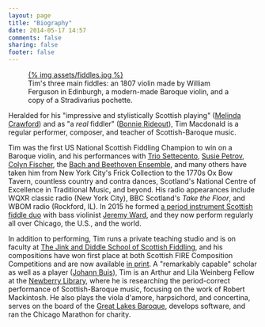 ```yaml
---
layout: page
title: "Biography"
date: 2014-05-17 14:57
comments: false
sharing: false
footer: false
---
```

<figure class="fiddles">
  <a href="assets/fiddles.jpg">
    {% img assets/fiddles.jpg  %}
  </a>
  <figcaption>Tim's three main fiddles: an 1807 violin made by William Ferguson in Edinburgh, a modern-made Baroque violin, and a copy of a Stradivarius pochette.</figcaption>
</figure>

Heralded for his "impressive and stylistically Scottish playing" ([Melinda Crawford](http://www.melindacrawford.com/))
and as "a *real* fiddler" ([Bonnie Rideout](http://www.bonnierideout.com/)), Tim Macdonald is a regular performer,
composer, and teacher of Scottish-Baroque music.

Tim was the first US National Scottish Fiddling Champion to win on a Baroque violin, and his performances with [Trio
Settecento](http://www.triosettecento.com/), [Susie Petrov](http://susiepetrov.com/), [Colyn
Fischer](http://www.scotsduo.com/), the [Bach and Beethoven Ensemble](http://www.bbensemble.org/), and many others have
taken him from New York City's Frick Collection to the 1770s Ox Bow Tavern, countless country and contra dances,
Scotland's National Centre of Excellence in Traditional Music, and beyond. His radio appearances include WQXR classic
radio (New York City), BBC Scotland's *Take the Floor*, and WBOM radio (Rockford, IL). In 2015 he formed [a period
instrument Scottish fiddle duo](http://www.jeremydavidward.com/tim-and-jeremy/) with bass violinist [Jeremy
Ward](http://www.jeremydavidward.com), and they now perform regularly all over Chicago, the U.S., and the world.


In addition to performing, Tim runs a private teaching studio and is on faculty at [The Jink and Diddle School of
Scottish Fiddling](http://www.jinkdiddle.com), and his compositions have won first place at both Scottish FIRE
Composition Competitions and are now available [in print](/tunes.html). A "remarkably capable" scholar as well as a
player ([Johann Buis](http://www.wheaton.edu/Academics/Faculty/B/Johann-Buis)), Tim is an Arthur and Lila Weinberg
Fellow at the [Newberry Library](http://newberry.org/), where he is researching the period-correct performance of
Scottish-Baroque music, focusing on the work of Robert Mackintosh. He also plays the viola d'amore, harpsichord, and
concertina, serves on the board of the [Great Lakes Baroque](http://www.greatlakesbaroque.org/), develops software, and
ran the Chicago Marathon for charity.
